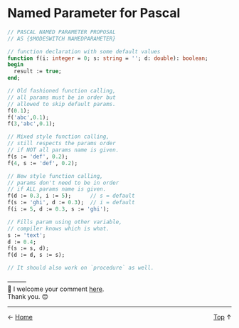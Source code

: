 # Named Parameter for Pascal

```pascal
// PASCAL NAMED PARAMETER PROPOSAL
// AS {$MODESWITCH NAMEDPARAMETER}

// function declaration with some default values
function f(i: integer = 0; s: string = ''; d: double): boolean;
begin
  result := true;
end;

// Old fashioned function calling,
// all params must be in order but
// allowed to skip default params.
f(0.1);
f('abc',0.1);
f(3,'abc',0.1);

// Mixed style function calling,
// still respects the params order
// if NOT all params name is given.
f(s := 'def', 0.2);
f(4, s := 'def', 0.2);

// New style function calling,
// params don't need to be in order
// if ALL params name is given.
f(d := 0.3, i := 5);      // s = default
f(s := 'ghi', d := 0.3);  // i = default
f(i := 5, d := 0.3, s := 'ghi');

// Fills param using other variable,
// compiler knows which is what.
s := 'text';
d := 0.4;
f(s := s, d);
f(d := d, s := s);

// It should also work on `procedure` as well.
```
———  
💬 I welcome your comment [here](https://github.com/pakLebah/paklebah.github.io/issues/2).  
Thank you. 😊

---
<span style="float: left">← [Home](index.md)</span> <span style="float: right">[Top](#top) ↑</span>
